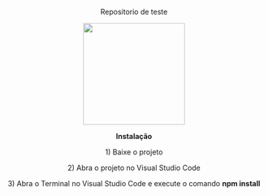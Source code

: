 <p align="center"
#Projeto de Teste do Git/GitHub
</p>

<p align="center">
Repositorio de teste 
</p>
<p align="center">
<img width="200px" src="https://kokensha.xyz/wp-content/uploads/2018/02/react-native.png">
</p>
<p align="center">
<b> Instalação </b>
</p>
<p align="center">
<p align="center">
1) Baixe o projeto
</p>
<p align="center">
2) Abra o projeto no Visual Studio Code
</p>
<p align="center">
3) Abra o Terminal no Visual Studio Code e execute o comando <b>npm install</b>
</p>
